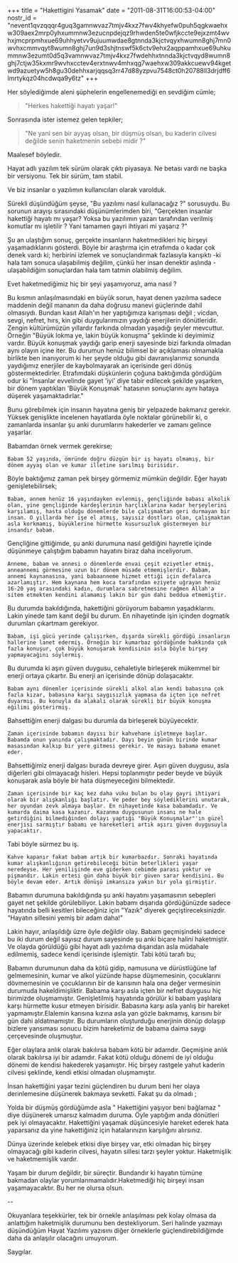 +++
title = "Hakettigini Yasamak"
date = "2011-08-31T16:00:53-04:00"
nostr_id = "nevent1qvzqqqr4guq3gamnwvaz7tmjv4kxz7fwv4khyefw0puh5qgkwaehxw309aex2mrp0yhxummnw3ezucnpdejqz9rhwden5te0wfjkccte9ejxzmt4wvhxjmcprpmhxue69uhhyetvv9ujuumwdae8gtnnda3kjctvqyxhwumn8ghj7mn0wvhxcmmvqyt8wumn8ghj7un9d3shjtnswf5k6ctv9ehx2aqppamhxue69uhkummnw3ezumt0d5q3vamnwvaz7tmjv4kxz7fwdehhxtnnda3kjctvqyd8wumn8ghj7ctjw35kxmr9wvhxcctev4erxtnwv4mhxqg7waehxw309akkcuewv94kgetwd9azuetyw5h8gu30dehhxarjqqsq3rr47d88yzpvu7548ct0h20788ll3drjdff6lmrtykqz04hcdwqa9y6tz"
+++

Her söylediğimde aleni şüphelerin engellenemediği en sevdiğim cümle;

> "Herkes hakettiği hayatı yaşar!"

Sonrasında ister istemez gelen tepkiler;

> "Ne yani sen bir ayyaş olsan, bir düşmüş olsan, bu kaderin cilvesi değilde senin haketmenin sebebi midir ?"


Maalesef böyledir.

Hayat adlı yazılım tek sürüm olarak çıktı piyasaya. Ne betası vardı ne başka bir versiyonu. Tek bir sürüm, tam stabil.

Ve biz insanlar o yazılımın kullanıcıları olarak varolduk.

Sürekli düşündüğüm şeyse, "Bu yazılımı nasıl kullanacağız ?" sorusuydu. Bu sorunun arayışı sırasındaki düşünümlerimden biri, "Gerçekten insanlar hakettiği hayatı mı yaşar? Yoksa bu yazılımın yazarı tarafından verilmiş komutlar mı işletilir ? Yani tamamen gayri ihtiyari mi yaşarız ?"

Şu an ulaştığım  sonuç, gerçekte insanların haketmedikleri hiç birşeyi yaşamadıklarını gösterdi. Böyle bir araştırma için etrafımda o kadar çok denek vardı ki; herbirini izlemek ve sonuçlandırmak fazlasıyla karışıktı -ki hala tam sonuca ulaşabilmiş değilim, çünkü her insan denektir aslında - ulaşabildiğim sonuçlardan hala tam tatmin olabilmiş değilim.

Evet haketmediğimiz hiç bir şeyi yaşamıyoruz, ama nasıl ?

Bu kısmın anlaşılmasındaki en büyük sorun, hayat denen yazılıma sadece maddenin değil mananın da daha doğrusu manevi güçlerinde dahil olmasıydı. Bundan kasıt Allah'ın her yaptığımıza karışması değil ; vicdan, sevgi, nefret, hırs, kin gibi duygularımızın yaydığı enerjilerin dönütleridir. Zengin kültürümüzün yıllardır farkında olmadan yaşadığı şeyler mevcuttur. Örneğin "Büyük lokma ye, lakin büyük konuşma" şeklinde ki deyimimiz vardır. Büyük konuşmak yaydığı garip enerji sayesinde bizi farkında olmadan aynı olayın içine iter. Bu durumun henüz bilimsel bir açıklaması olmamakla birlikte ben inanıyorum ki her şeyde olduğu gibi davranışlarımız sonunda yaydığımız enerjiler de kaybolmayarak an içerisinde geri dönüş göstermektedirler. Etrafımdaki düşkünlerin çoğuna baktığımda gördüğüm odur ki "İnsanlar evvelinde gayet 'iyi' diye tabir edilecek şekilde yaşarken, bir dönem yaptıkları 'Büyük Konuşmak' hatasının sonuçlarını aynı hataya düşerek yaşamaktadırlar."

Bunu görebilmek için insanın hayatına geniş bir yelpazede bakmanız gerekir. Yüksek genişlikte incelenen hayatlarda öyle noktalar görünebilir ki, o zamanlarda insanlar şu anki durumlarını hakederler ve zamanı gelince  yaşarlar.

Babamdan örnek vermek gerekirse;

    Babam 52 yaşında, ömründe doğru düzgün bir iş hayatı olmamış, bir dönem ayyaş olan ve kumar illetine sarılmış birisidir.

Böyle baktığımız zaman pek birşey görmemiz mümkün değildir. Eğer hayatı genişletebilirsek;

    Babam, annem henüz 16 yaşındayken evlenmiş, gençliğinde babası alkolik olan, yine gençliğinde kardeşlerinin harçlıklarına kadar herşeylerini karşılamış, hasta olduğu dönemlerde bile çalışmaktan geri durmayan bir insan. O yıllarda her işe el atmış, sayısız dostları olan, çalışmaktan asla korkmamış, büyüklerine hürmette kusursuzluk göstermeyen bir insandır babam.

Gençliğine gittiğimde,  şu anki durumuna nasıl geldiğini hayretle içinde düşünmeye çalıştığım babamın hayatını biraz daha inceliyorum.

    Anneme, babam ve annesi o dönemlerde envai çeşit eziyetler etmiş, anneannemi görmesine uzun bir dönem müsade etmemişlerdir. Babam, annemi kaynanasına, yani babaanneme hizmet ettiği için defalarca azarlamıştır. Hem kaynana hem koca tarafından eziyete uğrayan henüz 16-20 yaş arasındaki kadın, durumlara sabretmesine rağmen Allah'a sitem etmekten kendini alamamış lakin bir gün dahi beddua etmemiştir.

Bu durumda bakıldığında, hakettiğini görüyorum babamın yaşadıklarını. Lakin yinede tam kanıt değil bu durum. En nihayetinde işin içinden dogmatik durumları çıkartmam gerekiyor.

    Babam, işi gücü yerinde çalışırken, dışarda sürekli gördüğü insanların hallerine lanet edermiş. Örneğin bir kumarbaz gördüğünde hakkında çok fazla konuşur, çok büyük konuşarak kendisinin asla böyle birşey yapmayacağını söylermiş.

Bu durumda ki aşırı güven duygusu, cehaletiyle birleşerek mükemmel bir enerji ortaya çıkartır. Bu enerji an içerisinde dönüp dolaşacaktır.

    Babam aynı dönemler içerisinde sürekli alkol alan kendi babasına çok fazla kızar, babasına karşı saygısızlık yapmasa da içten içe nefret duyarmış. Bu konuyla da alakalı olarak sürekli bir büyük konuşma eğilimi gösterirmiş.

Bahsettiğim enerji dalgası bu durumla da birleşerek büyüyecektir.

    Zaman içerisinde babamın dayısı bir kahvehane işletmeye başlar. Babamda onun yanında çalışmaktadır. Dayı beyin günün birinde kumar masasından kalkıp bir yere gitmesi gerekir. Ve masayı babama emanet eder.

Bahsettiğimiz enerji dalgası burada devreye girer. Aşırı güven duygusu, asla diğerleri gibi olmayacağı hisleri. Hepsi toplanmıştır peder beyde ve büyük konuşarak asla böyle bir hata düşmeyeceğini bilmektedir.

    Zaman içerisinde bir kaç kez daha vuku bulan bu olay gayri ihtiyari olarak bir alışkanlığı başlatır. Ve peder bey söylediklerini unutarak, her oyundan zevk almaya başlar. En nihayetinde kasa babamdadır. Ve kumarda daima kasa kazanır. Kazanma duygusunun insanı ne hale getirdiğini bilmediğinden dolayı yaptığı "Büyük Konuşmalar"'ın güzel enerjisi sarmıştır babamı ve hareketleri artık aşırı güven duygusuyla yapacaktır.

Tabi böyle sürmez bu iş.

    Kahve kapanır fakat babam artık bir kumarbazdır. Sonraki hayatında kumar alışkanlığının getirebileceği bütün beterlikleri yaşar neredeyse. Her yenilişinde eve giderken cebimde parası yoktur ve pişmandır. Lakin ertesi gün daha büyük bir güven sarar kendisini. Bu böyle devam eder. Artık dönüşü imkansıza yakın bir yola girmiştir.

Babamın durumuna bakıldığında şu anki hayatını yaşamasının sebepleri gayet net şekilde görülebiliyor. Lakin babamı dışarıda gördüğünüzde sadece hayatında belli kesitleri bileceğiniz için "Yazık" diyerek geçiştireceksinizdir. "Hayatın sillesini yemiş bir adam daha!"

Lakin hayır, anlaşıldığı üzre öyle değildir olay. Babam geçmişindeki sadece bu iki durum değil sayısız durum sayesinde şu anki biçare halini haketmiştir. Ve olayda görüldüğü gibi hayat adlı yazılıma dışarıdan asla müdahale edilmemiş, sadece kendi içerisinde işlemiştir. Tabi kötü tarafı bu;

Babamın durumunun daha da kötü gidip, namusuna ve dürüstlüğüne laf gelmemesinin, kumar ve alkol yüzünde hapse düşmemesinin, çocuklarını dövmemesinin ve çocuklarının bir de karısının hala ona değer vermesinin durumuda hakeldimişliktir. Babama karşı asla içten bir nefret duygusu hiç birimizde oluşmamıştır. Genişletilmiş hayatında görülür ki babam yaşlılara karşı hürmette kusur etmeyen birisidir. Babasına karşı asla yanlış bir hareket yapmamıştır.Elalemin karısına kızına asla yan gözle bakmamış, karısını bir gün dahi aldatmamıştır. Bu durumların oluşturduğu enerjinin dönüp dolaşıp bizlere yansıması sonucu bizim hareketimiz de babama daima saygı çerçevesinde oluşmuştur.

Eğer olaylara anlık olarak bakılırsa babam kötü bir adamdır. Geçmişine anlık olarak bakılırsa iyi bir adamdır. Fakat kötü olduğu dönemi de iyi olduğu dönemi de kendisi hakederek yaşamıştır. Hiç birşey rastgele yahut kaderin cilvesi şeklinde, kendi etkisi olmadan oluşmamıştır.

İnsan hakettiğini yaşar tezini güçlendiren bu durum beni her olaya derinlemesine düşünerek bakmaya sevketti. Fakat şu da olmadı ;

Yolda bir düşmüş gördüğümde asla " Hakettiğini yaşıyor beni bağlamaz " diye düşünerek umarsız kalmadım duruma. Öyle yaptığım anda dönütleri pek iyi olmayacaktır. Hakettiğini yaşamak düşüncesiyle hareket ederek hata yaparsanız da yine hakettiğiniz için hatalarınızın karşılığını alırsınız.

Dünya üzerinde kelebek etkisi diye birşey var, etki olmadan hiç birşey olmayacağı gibi kaderin cilvesi, hayatın sillesi tarzı şeyler yoktur. Haketmişlik ve haketmemişlik vardır.

Yaşam bir durum değildir, bir süreçtir.  Bundandır ki hayatın tümüne bakmadan olaylar yorumlanmamalıdır.Haketmediği hiç birşeyi insan yaşamayacaktır. Bu her ne olursa olsun.

--

Okuyanlara teşekkürler, tek bir örnekle anlaşılması pek kolay olmasa da anlattığım haketmişlik durumunu ben destekliyorum. Seri halinde yazmayı düşündüğüm Hayat Yazılımı yazısını diğer örneklerle güçlendirebildiğimde daha da anlaşılır olacağını umuyorum.

Saygılar.
